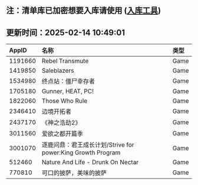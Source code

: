 ## 注：清单库已加密想要入库请使用 ([入库工具](https://github.com/BlankTMing/ManifestAutoUpdate/releases))

## 更新时间：2025-02-14 10:49:01
| AppID | 名称 | 类型  |
| :-------------------- | :----------------------------- | :----------- |
| 1191660 | Rebel Transmute| Game |
| 1419850 | Saleblazers| Game |
| 1534980 | 终点站：僵尸幸存者| Game |
| 1705180 | Gunner, HEAT, PC!| Game |
| 1822060 | Those Who Rule| Game |
| 2346410 | 边境开拓者| Game |
| 2437170 | 《神之浩劫2》| Game |
| 3011560 | 爱欲之都开篇季| Game |
| 3001070 | 逐鹿问鼎：君王成长计划/Strive for power:King Growth Program| Game |
| 512460 | Nature And Life - Drunk On Nectar| Game |
| 770810 | 可口的披萨，美味的披萨| Game |
